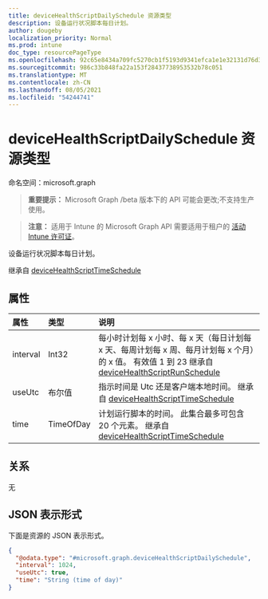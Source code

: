 ```yaml
---
title: deviceHealthScriptDailySchedule 资源类型
description: 设备运行状况脚本每日计划。
author: dougeby
localization_priority: Normal
ms.prod: intune
doc_type: resourcePageType
ms.openlocfilehash: 92c65e8434a709fc5270cb1f5193d9341efca1e1e32131d76d339a80f4e52e28
ms.sourcegitcommit: 986c33b848fa22a153f28437738953532b78c051
ms.translationtype: MT
ms.contentlocale: zh-CN
ms.lasthandoff: 08/05/2021
ms.locfileid: "54244741"
---
```

# <a name="devicehealthscriptdailyschedule-resource-type"></a>deviceHealthScriptDailySchedule 资源类型

命名空间：microsoft.graph

> **重要提示：** Microsoft Graph /beta 版本下的 API 可能会更改;不支持生产使用。

> **注意：** 适用于 Intune 的 Microsoft Graph API 需要适用于租户的 [活动 Intune 许可证](https://go.microsoft.com/fwlink/?linkid=839381)。

设备运行状况脚本每日计划。


继承自 [deviceHealthScriptTimeSchedule](../resources/intune-devices-devicehealthscripttimeschedule.md)

## <a name="properties"></a>属性
|属性|类型|说明|
|:---|:---|:---|
|interval|Int32|每小时计划每 x 小时、每 x 天（每日计划每 x 天、每周计划每 x 周、每月计划每 x 个月）的 x 值。 有效值 1 到 23 继承自 [deviceHealthScriptRunSchedule](../resources/intune-devices-devicehealthscriptrunschedule.md)|
|useUtc|布尔值|指示时间是 Utc 还是客户端本地时间。 继承自 [deviceHealthScriptTimeSchedule](../resources/intune-devices-devicehealthscripttimeschedule.md)|
|time|TimeOfDay|计划运行脚本的时间。 此集合最多可包含 20 个元素。 继承自 [deviceHealthScriptTimeSchedule](../resources/intune-devices-devicehealthscripttimeschedule.md)|

## <a name="relationships"></a>关系
无

## <a name="json-representation"></a>JSON 表示形式
下面是资源的 JSON 表示形式。
<!-- {
  "blockType": "resource",
  "@odata.type": "microsoft.graph.deviceHealthScriptDailySchedule"
}
-->
``` json
{
  "@odata.type": "#microsoft.graph.deviceHealthScriptDailySchedule",
  "interval": 1024,
  "useUtc": true,
  "time": "String (time of day)"
}
```




